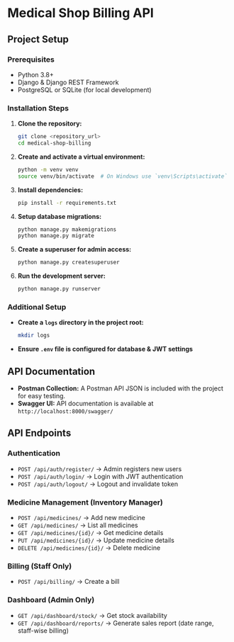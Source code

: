 # Medical Shop Billing API

## Project Setup

### Prerequisites
- Python 3.8+
- Django & Django REST Framework
- PostgreSQL or SQLite (for local development)

### Installation Steps
1. **Clone the repository:**
   ```bash
   git clone <repository_url>
   cd medical-shop-billing
   ```

2. **Create and activate a virtual environment:**
   ```bash
   python -m venv venv
   source venv/bin/activate  # On Windows use `venv\Scripts\activate`
   ```

3. **Install dependencies:**
   ```bash
   pip install -r requirements.txt
   ```

4. **Setup database migrations:**
   ```bash
   python manage.py makemigrations
   python manage.py migrate
   ```

5. **Create a superuser for admin access:**
   ```bash
   python manage.py createsuperuser
   ```

6. **Run the development server:**
   ```bash
   python manage.py runserver
   ```

### Additional Setup
- **Create a `logs` directory in the project root:**
  ```bash
  mkdir logs
  ```
- **Ensure `.env` file is configured for database & JWT settings**

## API Documentation
- **Postman Collection:** A Postman API JSON is included with the project for easy testing.
- **Swagger UI:** API documentation is available at `http://localhost:8000/swagger/`

## API Endpoints

### Authentication
- `POST /api/auth/register/` → Admin registers new users
- `POST /api/auth/login/` → Login with JWT authentication
- `POST /api/auth/logout/` → Logout and invalidate token

### Medicine Management (Inventory Manager)
- `POST /api/medicines/` → Add new medicine
- `GET /api/medicines/` → List all medicines
- `GET /api/medicines/{id}/` → Get medicine details
- `PUT /api/medicines/{id}/` → Update medicine details
- `DELETE /api/medicines/{id}/` → Delete medicine

### Billing (Staff Only)
- `POST /api/billing/` → Create a bill

### Dashboard (Admin Only)
- `GET /api/dashboard/stock/` → Get stock availability
- `GET /api/dashboard/reports/` → Generate sales report (date range, staff-wise billing)


